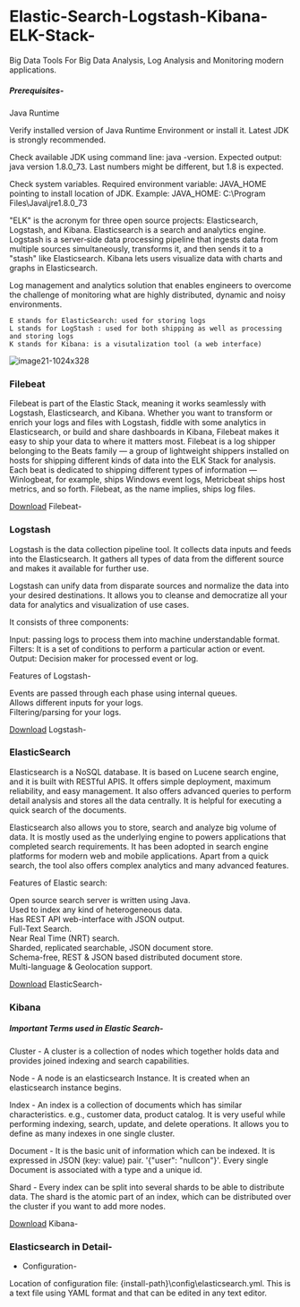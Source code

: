 # Elastic-Search-Logstash-Kibana-ELK-Stack-
Big Data Tools
For Big Data Analysis, Log Analysis and Monitoring modern applications.

##### Prerequisites-
Java Runtime

Verify installed version of Java Runtime Environment or install it. Latest JDK is strongly recommended.

Check available JDK using command line: java -version. Expected output: java version 1.8.0_73. Last numbers might be different, but 1.8 is expected.

Check system variables. Required environment variable: JAVA_HOME pointing to install location of JDK. Example:
JAVA_HOME: C:\Program Files\Java\jre1.8.0_73


"ELK" is the acronym for three open source projects: Elasticsearch, Logstash, and Kibana. Elasticsearch is a search and analytics engine. Logstash is a server‑side data processing pipeline that ingests data from multiple sources simultaneously, transforms it, and then sends it to a "stash" like Elasticsearch. Kibana lets users visualize data with charts and graphs in Elasticsearch. 

Log management and analytics solution that enables engineers to overcome the challenge of monitoring what are highly distributed, dynamic and noisy environments. 

    E stands for ElasticSearch: used for storing logs
    L stands for LogStash : used for both shipping as well as processing and storing logs
    K stands for Kibana: is a visutalization tool (a web interface)

![image21-1024x328](https://user-images.githubusercontent.com/46655831/75623865-9f2de180-5bd4-11ea-9bcd-04b63d2452fd.png)

### Filebeat
Filebeat is part of the Elastic Stack, meaning it works seamlessly with Logstash, Elasticsearch, and Kibana. Whether you want to transform or enrich your logs and files with Logstash, fiddle with some analytics in Elasticsearch, or build and share dashboards in Kibana, Filebeat makes it easy to ship your data to where it matters most.
Filebeat is a log shipper belonging to the Beats family — a group of lightweight shippers installed on hosts for shipping different kinds of data into the ELK Stack for analysis. Each beat is dedicated to shipping different types of information — Winlogbeat, for example, ships Windows event logs, Metricbeat ships host metrics, and so forth. Filebeat, as the name implies, ships log files.

[Download](https://www.elastic.co/downloads/beats/filebeat) Filebeat- 

### Logstash
Logstash is the data collection pipeline tool. It collects data inputs and feeds into the Elasticsearch. It gathers all types of data from the different source and makes it available for further use.

Logstash can unify data from disparate sources and normalize the data into your desired destinations. It allows you to cleanse and democratize all your data for analytics and visualization of use cases.

It consists of three components:

Input: passing logs to process them into machine understandable format.<br/>
Filters: It is a set of conditions to perform a particular action or event.<br/>
Output: Decision maker for processed event or log.<br/>

Features of Logstash-

Events are passed through each phase using internal queues.<br/>
Allows different inputs for your logs.<br/>
Filtering/parsing for your logs.<br/>

[Download](https://www.elastic.co/downloads/logstash) Logstash- 

### ElasticSearch 
Elasticsearch is a NoSQL database. It is based on Lucene search engine, and it is built with RESTful APIS. It offers simple deployment, maximum reliability, and easy management. It also offers advanced queries to perform detail analysis and stores all the data centrally. It is helpful for executing a quick search of the documents.

Elasticsearch also allows you to store, search and analyze big volume of data. It is mostly used as the underlying engine to powers applications that completed search requirements. It has been adopted in search engine platforms for modern web and mobile applications. Apart from a quick search, the tool also offers complex analytics and many advanced features.

Features of Elastic search:

Open source search server is written using Java.<br/>
Used to index any kind of heterogeneous data.<br/>
Has REST API web-interface with JSON output.<br/>
Full-Text Search.<br/>
Near Real Time (NRT) search.<br/>
Sharded, replicated searchable, JSON document store.<br/>
Schema-free, REST & JSON based distributed document store.<br/>
Multi-language & Geolocation support.<br/>
    
[Download](https://www.elastic.co/downloads/elasticsearch) ElasticSearch- 

### Kibana
##### Important Terms used in Elastic Search-

Cluster - A cluster is a collection of nodes which together holds data and provides joined indexing and search capabilities.

Node - A node is an elasticsearch Instance. It is created when an elasticsearch instance begins.

Index - An index is a collection of documents which has similar characteristics. e.g., customer data, product catalog. It is very useful while performing indexing, search, update, and delete operations. It allows you to define as many indexes in one single cluster.

Document - It is the basic unit of information which can be indexed. It is expressed in JSON (key: value) pair. '{"user": "nullcon"}'. Every single Document is associated with a type and a unique id.

Shard - Every index can be split into several shards to be able to distribute data. The shard is the atomic part of an index, which can be distributed over the cluster if you want to add more nodes.

[Download](https://www.elastic.co/downloads/kibana) Kibana- 


### Elasticsearch in Detail-

* Configuration-

Location of configuration file: {install-path}\config\elasticsearch.yml. This is a text file using YAML format and that can be edited in any text editor.
